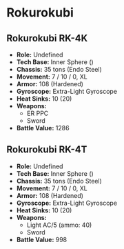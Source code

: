 # Rokurokubi
## Rokurokubi RK-4K
- **Role:** Undefined
- **Tech Base:** Inner Sphere ()
- **Chassis:** 35 tons (Endo Steel)
- **Movement:** 7 / 10 / 0, XL
- **Armor:** 108 (Hardened)
- **Gyroscope:** Extra-Light Gyroscope
- **Heat Sinks:** 10 (20)
- **Weapons:**
  - ER PPC
  - Sword
- **Battle Value:** 1286

## Rokurokubi RK-4T
- **Role:** Undefined
- **Tech Base:** Inner Sphere ()
- **Chassis:** 35 tons (Endo Steel)
- **Movement:** 7 / 10 / 0, XL
- **Armor:** 108 (Hardened)
- **Gyroscope:** Extra-Light Gyroscope
- **Heat Sinks:** 10 (20)
- **Weapons:**
  - Light AC/5 (ammo: 40)
  - Sword
- **Battle Value:** 998

